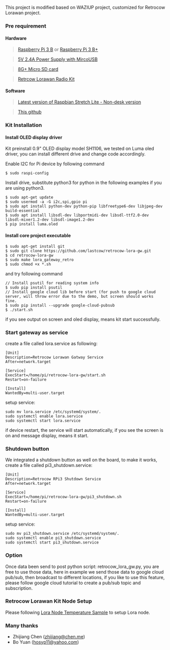 This project is modified based on WAZIUP project, customized for Retrocow Lorawan project.

### Pre requirement
#### Hardware
> [Raspberry Pi 3 B](https://pi-store.com/products/raspberry-pi-3-model-b?variant=34450610510) or [Raspberry Pi 3 B+](https://pi-store.com/products/raspberry-pi-3-b)

> [5V 2.4A Power Supply with MircoUSB](https://pi-store.com/products/5v-2-4a-switching-power-supply-with-20awg-microusb-cable)

> [8G+ Micro SD card]()

> [Retrcow Lorawan Radio Kit](https://pi-store.com/products) 

#### Software
> [Latest version of Raspbian Stretch Lite - Non-desk version](https://www.raspberrypi.org/downloads/raspbian/)

> [This github](https://github.com/lastcow/retrocow-lora-gw)


### Kit Installation
#### Install OLED display driver
Kit preinstall 0.9" OLED display model SH1106, we tested on Luma oled driver, you can install different drive and change code accordingly.

Enable I2C for Pi device by following command
```
$ sudo raspi-config
```

Install drive, substitute python3 for python in the following examples if you are using python3.
```
$ sudo apt-get update
$ sudo usermod -a -G i2c,spi,gpio pi
$ sudo apt install python-dev python-pip libfreetype6-dev libjpeg-dev build-essential
$ sudo apt install libsdl-dev libportmidi-dev libsdl-ttf2.0-dev libsdl-mixer1.2-dev libsdl-image1.2-dev
$ pip install luma.oled
```
    

#### Install core project executable
```
$ sudo apt-get install git
$ sudo git clone https://github.com/lastcow/retrocow-lora-gw.git
$ cd retrocow-lora-gw
$ sudo make lora_gateway_retro
$ sudo chmod +x *.sh
```
and try following command
```
// Install psutil for reading system info
$ sudo pip install psutil
// Install google cloud lib before start (for push to google cloud server, will throw error due to the demo, but screen should works fine.
$ sudo pip install --upgrade google-cloud-pubsub
$ ./start.sh
```
if you see output on screen and oled display, means kit start successfully.


### Start gateway as service
create a file called lora.service as following:

```
[Unit]
Description=Retrocow Lorawan Gatway Service
After=network.target

[Service]
ExecStart=/home/pi/retrocow-lora-gw/start.sh
Restart=on-failure

[Install]
WantedBy=multi-user.target
```

setup service:
```
sudo mv lora.service /etc/systemd/system/.
sudo systemctl enable lora.service
sudo systemctl start lora.service
```
if device restart, the service will start automatically, if you see the screen is on and message display, means it start.

### Shutdown button
We integrated a shutdown button as well on the board, to make it works, create a file called pi3_shutdown.service:

```
[Unit]
Description=Retrocow RPi3 Shutdown Service
After=network.target

[Service]
ExecStart=/home/pi/retrocow-lora-gw/pi3_shutdown.sh
Restart=on-failure

[Install]
WantedBy=multi-user.target
```

setup service:
```
sudo mv pi3_shutdown.service /etc/systemd/system/.
sudo systemctl enable pi3_shutdown.service
sudo systemctl start pi3_shutdown.service
```

### Option
Once data been send to post python script: retrocow_lora_gw.py, you are free to use those data, here in example we send those data to google cloud pub/sub, then broadcast to different locations, if you like to use this feature, please follow google cloud tutorial to create a pub/sub topic and subscription.

### Retrocow Lorawan Kit Node Setup
Please following [Lora Node Temperature Sample](https://github.com/lastcow/iot-lora_node_temperature) to setup Lora node.

### Many thanks
- Zhijiang Chen (zhijiang@chen.me)
- Bo Yuan (hosyp11@yahoo.com)
